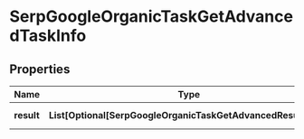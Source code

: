 # SerpGoogleOrganicTaskGetAdvancedTaskInfo


## Properties

| Name | Type | Description | Notes |
|------------ | ------------- | ------------- | -------------|
**result** | **List[Optional[SerpGoogleOrganicTaskGetAdvancedResultInfo]]** | array of results |[optional]|